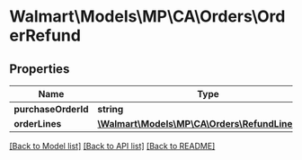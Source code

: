 # Walmart\Models\MP\CA\Orders\OrderRefund

## Properties

Name | Type | Description | Notes
------------ | ------------- | ------------- | -------------
**purchaseOrderId** | **string** |  |
**orderLines** | [**\Walmart\Models\MP\CA\Orders\RefundLinesType**](RefundLinesType.md) |  |


[[Back to Model list]](./) [[Back to API list]](../../../../../README.md#supported-apis) [[Back to README]](../../../../../README.md)
